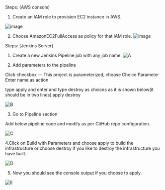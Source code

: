 Steps: (AWS console)
1. Create an IAM role to provision EC2 instance in AWS.

![image](https://user-images.githubusercontent.com/52894481/194755438-3ae842db-1948-4b62-a8a2-db2ddd067036.png)

2. Choose AmazonEC2FullAccess as policy for that IAM role.
![image](https://user-images.githubusercontent.com/52894481/194755451-7ef18cfb-24ff-47b8-8cc8-9bb120dbb4dc.png)

Steps: (Jenkins Server)
1. Create a new Jenkins Pipeline job with any job name.
![A](https://user-images.githubusercontent.com/52894481/194755471-2e5d4a5f-c41f-42a3-b024-eeae73d6edc6.JPG)

2. Add parameters to the pipeline

Click checkbox — This project is parameterized, choose Choice Parameter
Enter name as action

type apply and enter and type destroy as choices as it is shown below(it should be in two lines)
apply
destroy

![B](https://user-images.githubusercontent.com/52894481/194755493-1cf658a1-98eb-4e94-b15e-8f9bc6033f8c.JPG)

3. Go to Pipeline section

Add below pipeline code and modify as per GitHub repo configuration.

![C](https://user-images.githubusercontent.com/52894481/194755513-1f5a587a-e0a5-401c-b323-927355217b2b.JPG)

4.Click on Build with Parameters and choose apply to build the infrastructure or choose destroy if you like to destroy the infrastructure you have built.

![D](https://user-images.githubusercontent.com/52894481/194755525-03fe2294-4ee7-435f-b301-f1f4d00b3726.JPG)

5. Now you should see the console output if you choose to apply.

![E](https://user-images.githubusercontent.com/52894481/194755535-34d4067f-190e-4eff-8dc0-8dce7157971f.JPG)

